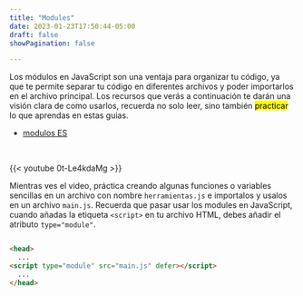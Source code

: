 ```yaml
---
title: "Modules"
date: 2023-01-23T17:50:44-05:00
draft: false
showPagination: false

---
```


Los módulos en JavaScript son una ventaja para organizar tu código, ya que te permite separar tu código en diferentes archivos y poder importarlos en el archivo principal. Los recursos que verás a continuación te darán una visión clara de como usarlos, recuerda no solo leer, sino también <mark>practicar</mark> lo que aprendas en estas guias.

- [modulos ES](https://lenguajejs.com/javascript/modulos/que-es-esm/)

<br>

{{< youtube 0t-Le4kdaMg >}}

Mientras ves el video, práctica creando algunas funciones o variables sencillas en un archivo con nombre `herramientas.js` e importalos y usalos en un archivo `main.js`. Recuerda que pasar usar los modules en JavaScript, cuando añadas la etiqueta `<script>` en tu archivo HTML, debes añadir el atributo `type="module"`.

```html	

<head>
  ...
<script type="module" src="main.js" defer></script>
  ...
</head>

```